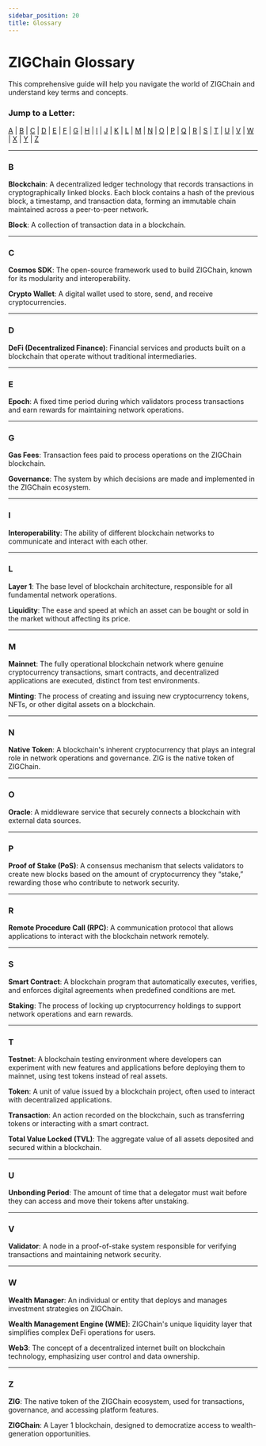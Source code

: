 ```yaml
---
sidebar_position: 20
title: Glossary
---
```


# ZIGChain Glossary

This comprehensive guide will help you navigate the world of ZIGChain and understand key terms and concepts.

### Jump to a Letter:

[A](#a) | [B](#b) | [C](#c) | [D](#d) | [E](#e) | [F](#f) | [G](#g) | [H](#h) | [I](#i) | [J](#j) | [K](#k) | [L](#l) | [M](#m) | [N](#n) | [O](#o) | [P](#p) | [Q](#q) | [R](#r) | [S](#s) | [T](#t) | [U](#u) | [V](#v) | [W](#w) | [X](#x) | [Y](#y) | [Z](#z)

---

### **B**

**Blockchain**: A decentralized ledger technology that records transactions in cryptographically linked blocks. Each block contains a hash of the previous block, a timestamp, and transaction data, forming an immutable chain maintained across a peer-to-peer network.

**Block**: A collection of transaction data in a blockchain.

---

### **C**

**Cosmos SDK**: The open-source framework used to build ZIGChain, known for its modularity and interoperability.

**Crypto Wallet**: A digital wallet used to store, send, and receive cryptocurrencies.

---

### **D**

**DeFi (Decentralized Finance)**: Financial services and products built on a blockchain that operate without traditional intermediaries.

---

### **E**

**Epoch**: A fixed time period during which validators process transactions and earn rewards for maintaining network operations.

---

### **G**

**Gas Fees**: Transaction fees paid to process operations on the ZIGChain blockchain.

**Governance**: The system by which decisions are made and implemented in the ZIGChain ecosystem.

---

### **I**

**Interoperability**: The ability of different blockchain networks to communicate and interact with each other.

---

### **L**

**Layer 1**: The base level of blockchain architecture, responsible for all fundamental network operations.

**Liquidity**: The ease and speed at which an asset can be bought or sold in the market without affecting its price.

---

### **M**

**Mainnet**: The fully operational blockchain network where genuine cryptocurrency transactions, smart contracts, and decentralized applications are executed, distinct from test environments.

**Minting**: The process of creating and issuing new cryptocurrency tokens, NFTs, or other digital assets on a blockchain.

---

### **N**

**Native Token**: A blockchain's inherent cryptocurrency that plays an integral role in network operations and governance. ZIG is the native token of ZIGChain.

---

### **O**

**Oracle**: A middleware service that securely connects a blockchain with external data sources.

---

### **P**

**Proof of Stake (PoS)**: A consensus mechanism that selects validators to create new blocks based on the amount of cryptocurrency they “stake,” rewarding those who contribute to network security.

---

### **R**

**Remote Procedure Call (RPC)**: A communication protocol that allows applications to interact with the blockchain network remotely.

---

### **S**

**Smart Contract**: A blockchain program that automatically executes, verifies, and enforces digital agreements when predefined conditions are met.

**Staking**: The process of locking up cryptocurrency holdings to support network operations and earn rewards.

---

### **T**

**Testnet**: A blockchain testing environment where developers can experiment with new features and applications before deploying them to mainnet, using test tokens instead of real assets.

**Token**: A unit of value issued by a blockchain project, often used to interact with decentralized applications.

**Transaction**: An action recorded on the blockchain, such as transferring tokens or interacting with a smart contract.

**Total Value Locked (TVL)**: The aggregate value of all assets deposited and secured within a blockchain.

---

### **U**

**Unbonding Period**: The amount of time that a delegator must wait before they can access and move their tokens after unstaking.

---

### **V**

**Validator**: A node in a proof-of-stake system responsible for verifying transactions and maintaining network security.

---

### **W**

**Wealth Manager**: An individual or entity that deploys and manages investment strategies on ZIGChain.

**Wealth Management Engine (WME)**: ZIGChain's unique liquidity layer that simplifies complex DeFi operations for users.

**Web3**: The concept of a decentralized internet built on blockchain technology, emphasizing user control and data ownership.

---

### **Z**

**ZIG**: The native token of the ZIGChain ecosystem, used for transactions, governance, and accessing platform features.

**ZIGChain**: A Layer 1 blockchain, designed to democratize access to wealth-generation opportunities.
